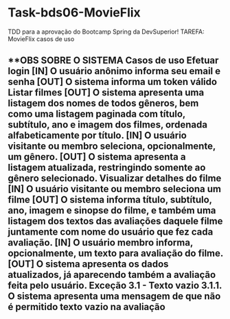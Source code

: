 # Task-bds06-MovieFlix
TDD para a aprovação do Bootcamp Spring da DevSuperior!
TAREFA: MovieFlix casos de uso











**OBS SOBRE O SISTEMA
Casos de uso
Efetuar login
[IN] O usuário anônimo informa seu email e senha
[OUT] O sistema informa um token válido
Listar filmes
[OUT] O sistema apresenta uma listagem dos nomes de todos gêneros, bem como uma listagem paginada com título, subtítulo, ano e imagem dos filmes,
ordenada alfabeticamente por título.
[IN] O usuário visitante ou membro seleciona, opcionalmente, um gênero.
[OUT] O sistema apresenta a listagem atualizada, restringindo somente ao gênero selecionado.
Visualizar detalhes do filme
[IN] O usuário visitante ou membro seleciona um filme
[OUT] O sistema informa título, subtítulo, ano, imagem e sinopse do filme, e também uma listagem dos textos das avaliações daquele filme juntamente
com nome do usuário que fez cada avaliação.
[IN] O usuário membro informa, opcionalmente, um texto para avaliação do filme.
[OUT] O sistema apresenta os dados atualizados, já aparecendo também a avaliação feita pelo usuário.
Exceção 3.1 - Texto vazio
3.1.1. O sistema apresenta uma mensagem de que não é permitido texto vazio na avaliação 
--------------------------------------------------------------------------------------------------------------------------------------------------------------------
